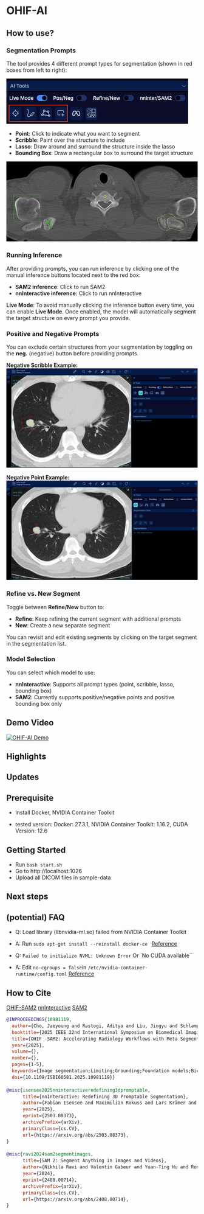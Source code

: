 # OHIF-AI

## How to use?

### Segmentation Prompts

The tool provides 4 different prompt types for segmentation (shown in red boxes from left to right):

![Segmentation Tools](docs/images/tools.png)

- **Point**: Click to indicate what you want to segment
- **Scribble**: Paint over the structure to include
- **Lasso**: Draw around and surround the structure inside the lasso
- **Bounding Box**: Draw a rectangular box to surround the target structure

![All Prompts](docs/images/all_prompts.png)

### Running Inference

After providing prompts, you can run inference by clicking one of the manual inference buttons located next to the red box:
- **SAM2 inference**: Click to run SAM2
- **nnInteractive inference**: Click to run nnInteractive

**Live Mode**: To avoid manually clicking the inference button every time, you can enable **Live Mode**. Once enabled, the model will automatically segment the target structure on every prompt you provide.

### Positive and Negative Prompts

You can exclude certain structures from your segmentation by toggling on the **neg.** (negative) button before providing prompts.

**Negative Scribble Example:**
![Scribble Positive and Negative](docs/images/scribble_pos_neg.png)

**Negative Point Example:**
![Point Positive and Negative](docs/images/point_pos_neg.png)

### Refine vs. New Segment

Toggle between **Refine/New** button to:
- **Refine**: Keep refining the current segment with additional prompts
- **New**: Create a new separate segment

You can revisit and edit existing segments by clicking on the target segment in the segmentation list.

### Model Selection

You can select which model to use:
- **nnInteractive**: Supports all prompt types (point, scribble, lasso, bounding box)
- **SAM2**: Currently supports positive/negative points and positive bounding box only

## Demo Video

[![OHIF-AI Demo](https://img.youtube.com/vi/z3aq3yd-KRA/0.jpg)](https://youtu.be/z3aq3yd-KRA)


## Highlights


## Updates



## Prerequisite

- Install Docker, NVIDIA Container Toolkit

- tested version: Docker: 27.3.1, NVIDIA Container Toolkit: 1.16.2, CUDA Version: 12.6

## Getting Started

- Run `bash start.sh`
- Go to http://localhost:1026
- Upload all DICOM files in sample-data


## Next steps


## (potential) FAQ

- Q: Load library (libnvidia-ml.so) failed from NVIDIA Container Toolkit
- A: Run `sudo apt-get install --reinstall docker-ce ` [Reference](https://github.com/NVIDIA/nvidia-container-toolkit/issues/305)

- Q: `Failed to initialize NVML: Unknown Error` Or `No CUDA available``
- A: Edit `no-cgroups = false`in `/etc/nvidia-container-runtime/config.toml` [Reference](https://forums.developer.nvidia.com/t/nvida-container-toolkit-failed-to-initialize-nvml-unknown-error/286219/2)

## How to Cite

[OHIF-SAM2](https://ieeexplore.ieee.org/document/10981119)
[nnInteractive](https://arxiv.org/abs/2503.08373)
[SAM2](https://arxiv.org/abs/2408.00714)

```bibtex
@INPROCEEDINGS{10981119,
  author={Cho, Jaeyoung and Rastogi, Aditya and Liu, Jingyu and Schlamp, Kai and Vollmuth, Philipp},
  booktitle={2025 IEEE 22nd International Symposium on Biomedical Imaging (ISBI)}, 
  title={OHIF -SAM2: Accelerating Radiology Workflows with Meta Segment Anything Model 2}, 
  year={2025},
  volume={},
  number={},
  pages={1-5},
  keywords={Image segmentation;Limiting;Grounding;Foundation models;Biological system modeling;Radiology;Biomedical imaging;Web-Based Medical Imaging;Foundation Model;Segmentation;Artificial Intelligence},
  doi={10.1109/ISBI60581.2025.10981119}}

@misc{isensee2025nninteractiveredefining3dpromptable,
      title={nnInteractive: Redefining 3D Promptable Segmentation}, 
      author={Fabian Isensee and Maximilian Rokuss and Lars Krämer and Stefan Dinkelacker and Ashis Ravindran and Florian Stritzke and Benjamin Hamm and Tassilo Wald and Moritz Langenberg and Constantin Ulrich and Jonathan Deissler and Ralf Floca and Klaus Maier-Hein},
      year={2025},
      eprint={2503.08373},
      archivePrefix={arXiv},
      primaryClass={cs.CV},
      url={https://arxiv.org/abs/2503.08373}, 
}

@misc{ravi2024sam2segmentimages,
      title={SAM 2: Segment Anything in Images and Videos}, 
      author={Nikhila Ravi and Valentin Gabeur and Yuan-Ting Hu and Ronghang Hu and Chaitanya Ryali and Tengyu Ma and Haitham Khedr and Roman Rädle and Chloe Rolland and Laura Gustafson and Eric Mintun and Junting Pan and Kalyan Vasudev Alwala and Nicolas Carion and Chao-Yuan Wu and Ross Girshick and Piotr Dollár and Christoph Feichtenhofer},
      year={2024},
      eprint={2408.00714},
      archivePrefix={arXiv},
      primaryClass={cs.CV},
      url={https://arxiv.org/abs/2408.00714}, 
}
```
